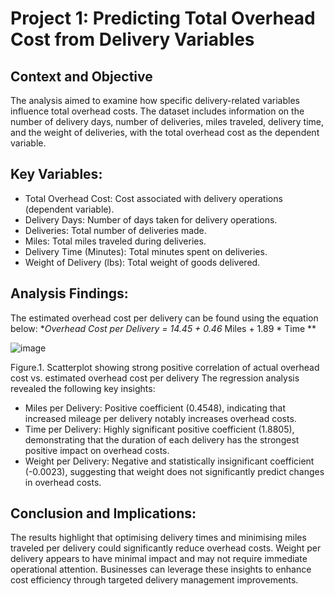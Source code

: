# Project 1: Predicting Total Overhead Cost from Delivery Variables
## Context and Objective
The analysis aimed to examine how specific delivery-related variables influence total overhead costs. The dataset includes information on the number of delivery days, number of deliveries, miles traveled, delivery time, and the weight of deliveries, with the total overhead cost as the dependent variable.
## Key Variables:
* Total Overhead Cost: Cost associated with delivery operations (dependent variable).
* Delivery Days: Number of days taken for delivery operations.
* Deliveries: Total number of deliveries made.
* Miles: Total miles traveled during deliveries.
* Delivery Time (Minutes): Total minutes spent on deliveries.
* Weight of Delivery (lbs): Total weight of goods delivered.
## Analysis Findings:
The estimated overhead cost per delivery can be found using the equation below: 
**Overhead Cost per Delivery = 14.45 + 0.46* Miles + 1.89 * Time	**		

![image](https://github.com/user-attachments/assets/f481b62c-86ff-47b7-9eca-b89eb3c87d6e)

Figure.1. Scatterplot showing strong positive correlation of actual overhead cost vs. estimated overhead cost per delivery
The regression analysis revealed the following key insights:
* Miles per Delivery: Positive coefficient (0.4548), indicating that increased mileage per delivery notably increases overhead costs.
* Time per Delivery: Highly significant positive coefficient (1.8805), demonstrating that the duration of each delivery has the strongest positive impact on overhead costs.
* Weight per Delivery: Negative and statistically insignificant coefficient (-0.0023), suggesting that weight does not significantly predict changes in overhead costs.
## Conclusion and Implications:
The results highlight that optimising delivery times and minimising miles traveled per delivery could significantly reduce overhead costs. Weight per delivery appears to have minimal impact and may not require immediate operational attention. Businesses can leverage these insights to enhance cost efficiency through targeted delivery management improvements.
